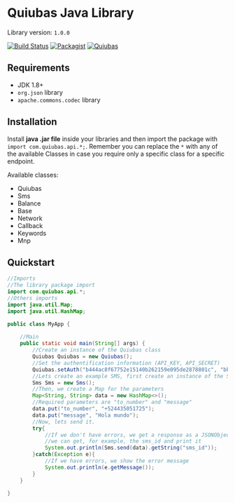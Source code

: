 # Quiubas Java Library

Library version: `1.0.0`

[![Build Status](https://travis-ci.org/quiubas/quiubas-java.svg?branch=master)](https://travis-ci.org/quiubas/quiubas-java) [![Packagist](https://img.shields.io/packagist/l/doctrine/orm.svg)]() [![Quiubas](https://img.shields.io/badge/version-1.0-brightgreen.svg)]() 

## Requirements
- JDK 1.8+
- `org.json` library
- `apache.commons.codec` library

## Installation

Install **java .jar file** inside your libraries and then import the package with `import com.quiubas.api.*;`. Remember you can replace the `*` with any of the available Classes in case you require only a specific class for a specific endpoint.

Available classes:
- Quiubas
- Sms
- Balance
- Base
- Network
- Callback
- Keywords
- Mnp

## Quickstart

```java
//Imports
//The library package import
import com.quiubas.api.*;
//Others imports
import java.util.Map;
import java.util.HashMap;

public class MyApp {
    
    //Main
    public static void main(String[] args) {
        //Create an instance of the Quiubas class
        Quiubas Quiubas = new Quiubas();
        //Set the authentification information (API_KEY, API_SECRET)
        Quiubas.setAuth("b444ac8f67752e15140b262159e095de2878801c", "bbe6a9af1b8248123d688cbcc6d2c5a157b26507");
        //Lets create an example SMS, first create an instance of the Sms class
        Sms Sms = new Sms();
        //Then, we create a Map for the parameters
        Map<String, String> data = new HashMap<>();
        //Required parameters are "to_number" and "message"
        data.put("to_number", "+524435051725");
        data.put("message", "Hola mundo");
        //Now, lets send it.
        try{
            //If we don't have errors, we get a response as a JSONObject, so
            //we can get, for example, the sms_id and print it
            System.out.println(Sms.send(data).getString("sms_id"));
        }catch(Exception e){
            //If we have errors, we show the error message
            System.out.println(e.getMessage());
        }
    }
    
}

```
